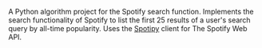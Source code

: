 A Python algorithm project for the Spotify search function. Implements the search functionality of Spotify to list the first 25 results of a user's search query by all-time popularity. Uses the <a href="https://github.com/plamere/spotipy">Spotipy</a> client for The Spotify Web API.
